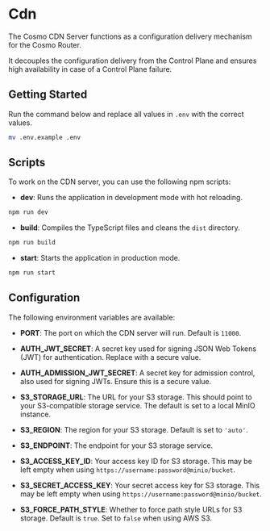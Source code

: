# Cdn

The Cosmo CDN Server functions as a configuration delivery mechanism for the Cosmo Router.

It decouples the configuration delivery from the Control Plane and ensures high availability in case of a Control Plane failure.

## Getting Started

Run the command below and replace all values in `.env` with the correct values.

```bash
mv .env.example .env
```

## Scripts

To work on the CDN server, you can use the following npm scripts:

- **dev**: Runs the application in development mode with hot reloading.

```bash
npm run dev
```

- **build**: Compiles the TypeScript files and cleans the `dist` directory.

```bash
npm run build
```

- **start**: Starts the application in production mode.

```bash
npm run start
```

## Configuration

The following environment variables are available:

- **PORT**: The port on which the CDN server will run. Default is `11000`.

- **AUTH_JWT_SECRET**: A secret key used for signing JSON Web Tokens (JWT) for authentication. Replace with a secure value.

- **AUTH_ADMISSION_JWT_SECRET**: A secret key for admission control, also used for signing JWTs. Ensure this is a secure value.

- **S3_STORAGE_URL**: The URL for your S3 storage. This should point to your S3-compatible storage service. The default is set to a local MinIO instance.

- **S3_REGION**: The region for your S3 storage. Default is set to `'auto'`.

- **S3_ENDPOINT**: The endpoint for your S3 storage service.

- **S3_ACCESS_KEY_ID**: Your access key ID for S3 storage. This may be left empty when using `https://username:password@minio/bucket`.

- **S3_SECRET_ACCESS_KEY**: Your secret access key for S3 storage. This may be left empty when using `https://username:password@minio/bucket`.

- **S3_FORCE_PATH_STYLE**: Whether to force path style URLs for S3 storage. Default is `true`. Set to `false` when using AWS S3.
